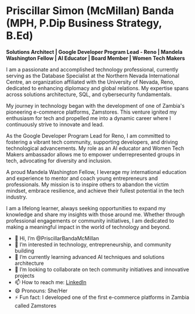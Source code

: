 # Priscillar Simon (McMillan) Banda (MPH, P.Dip Business Strategy, B.Ed)

**Solutions Architect | Google Developer Program Lead - Reno | Mandela Washington Fellow | AI Educator | Board Member | Women Tech Makers**

I am a passionate and accomplished technology professional, currently serving as the Database Specialist at the Northern Nevada International Centre, an organization affiliated with the University of Nevada, Reno, dedicated to enhancing diplomacy and global relations. My expertise spans across solutions architecture, SQL, and cybersecurity fundamentals.

My journey in technology began with the development of one of Zambia's pioneering e-commerce platforms, Zamstores. This venture ignited my enthusiasm for tech and propelled me into a dynamic career where I continuously strive to innovate and lead.

As the Google Developer Program Lead for Reno, I am committed to fostering a vibrant tech community, supporting developers, and driving technological advancements. My role as an AI educator and Women Tech Makers ambassador allows me to empower underrepresented groups in tech, advocating for diversity and inclusion.

A proud Mandela Washington Fellow, I leverage my international education and experience to mentor and coach young entrepreneurs and professionals. My mission is to inspire others to abandon the victim mindset, embrace resilience, and achieve their fullest potential in the tech industry.

I am a lifelong learner, always seeking opportunities to expand my knowledge and share my insights with those around me. Whether through professional engagements or community initiatives, I am dedicated to making a meaningful impact in the world of technology and beyond.

- 👋 Hi, I’m @PriscillarBandaMcMillan
- 👀 I’m interested in technology, entrepreneurship, and community building
- 🌱 I’m currently learning advanced AI techniques and solutions architecture
- 💞️ I’m looking to collaborate on tech community initiatives and innovative projects
- 📫 How to reach me: [LinkedIn](https://www.linkedin.com/in/priscillar-simon-banda)
- 😄 Pronouns: She/Her
- ⚡ Fun fact: I developed one of the first e-commerce platforms in Zambia called Zamstores

<!---
MGSglobal12/MGSglobal12 is a ✨ special ✨ repository because its `README.md` (this file) appears on your GitHub profile.
You can click the Preview link to take a look at your changes.
--->
